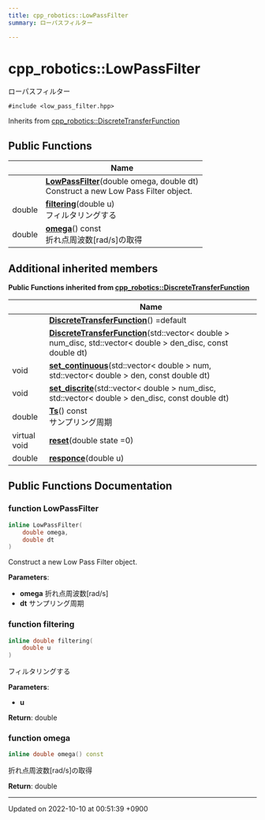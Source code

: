 ```yaml
---
title: cpp_robotics::LowPassFilter
summary: ローパスフィルター 

---
```


# cpp_robotics::LowPassFilter



ローパスフィルター 


`#include <low_pass_filter.hpp>`

Inherits from [cpp_robotics::DiscreteTransferFunction](/cpp_robotics/doxybook/Classes/classcpp__robotics_1_1DiscreteTransferFunction/)

## Public Functions

|                | Name           |
| -------------- | -------------- |
| | **[LowPassFilter](/cpp_robotics/doxybook/Classes/classcpp__robotics_1_1LowPassFilter/#function-lowpassfilter)**(double omega, double dt)<br>Construct a new Low Pass Filter object.  |
| double | **[filtering](/cpp_robotics/doxybook/Classes/classcpp__robotics_1_1LowPassFilter/#function-filtering)**(double u)<br>フィルタリングする  |
| double | **[omega](/cpp_robotics/doxybook/Classes/classcpp__robotics_1_1LowPassFilter/#function-omega)**() const<br>折れ点周波数[rad/s]の取得  |

## Additional inherited members

**Public Functions inherited from [cpp_robotics::DiscreteTransferFunction](/cpp_robotics/doxybook/Classes/classcpp__robotics_1_1DiscreteTransferFunction/)**

|                | Name           |
| -------------- | -------------- |
| | **[DiscreteTransferFunction](/cpp_robotics/doxybook/Classes/classcpp__robotics_1_1DiscreteTransferFunction/#function-discretetransferfunction)**() =default |
| | **[DiscreteTransferFunction](/cpp_robotics/doxybook/Classes/classcpp__robotics_1_1DiscreteTransferFunction/#function-discretetransferfunction)**(std::vector< double > num_disc, std::vector< double > den_disc, const double dt) |
| void | **[set_continuous](/cpp_robotics/doxybook/Classes/classcpp__robotics_1_1DiscreteTransferFunction/#function-set-continuous)**(std::vector< double > num, std::vector< double > den, const double dt) |
| void | **[set_discrite](/cpp_robotics/doxybook/Classes/classcpp__robotics_1_1DiscreteTransferFunction/#function-set-discrite)**(std::vector< double > num_disc, std::vector< double > den_disc, const double dt) |
| double | **[Ts](/cpp_robotics/doxybook/Classes/classcpp__robotics_1_1DiscreteTransferFunction/#function-ts)**() const<br>サンプリング周期  |
| virtual void | **[reset](/cpp_robotics/doxybook/Classes/classcpp__robotics_1_1DiscreteTransferFunction/#function-reset)**(double state =0) |
| double | **[responce](/cpp_robotics/doxybook/Classes/classcpp__robotics_1_1DiscreteTransferFunction/#function-responce)**(double u) |


## Public Functions Documentation

### function LowPassFilter

```cpp
inline LowPassFilter(
    double omega,
    double dt
)
```

Construct a new Low Pass Filter object. 

**Parameters**: 

  * **omega** 折れ点周波数[rad/s] 
  * **dt** サンプリング周期 


### function filtering

```cpp
inline double filtering(
    double u
)
```

フィルタリングする 

**Parameters**: 

  * **u** 


**Return**: double 

### function omega

```cpp
inline double omega() const
```

折れ点周波数[rad/s]の取得 

**Return**: double 

-------------------------------

Updated on 2022-10-10 at 00:51:39 +0900